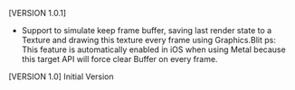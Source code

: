 [VERSION 1.0.1]
- Support to simulate keep frame buffer, saving last render state to a Texture and drawing this texture every frame using Graphics.Blit
ps: This feature is automatically enabled in iOS when using Metal because this target API will force clear Buffer on every frame.

[VERSION 1.0]
Initial Version